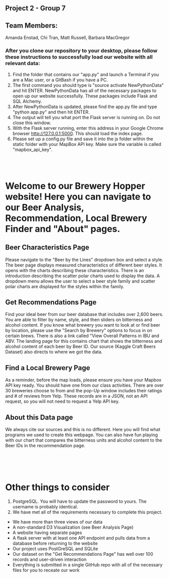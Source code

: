 ## Project 2 - Group 7</br>

## Team Members: 
Amanda Enstad, Chi Tran, Matt Russell, Barbara MacGregor

### After you clone our repository to your desktop, please follow these instructions to successfully load our website with all relevant data: </br>
1. Find the folder that contains our "app.py" and launch a Terminal if you are a Mac user, or a GitBash if you have a PC. </br>
2. The first command you should type is "source activate NewPythonData" and hit ENTER. NewPythonData has all of the necessary packages to open up our website successfully. These packages include Flask and SQL Alchemy.</br>
3. After NewPythonData is updated, please find the app.py file and type "python app.py" and then hit ENTER.</br>
4. The output will tell you what port the Flask server is running on. Do not close this window.</br>
5. With the Flask server running, enter this address in your Google Chrome browser http://127.0.0.1:5000. This should load the index page.</br>
6. Please set up a config.py file and save it into the js folder within the static folder with your MapBox API key. Make sure the variable is called "mapbox_api_key". 
<br></br>
<br></br>

# Welcome to our Brewery Hopper website! Here you can navigate to our Beer Analysis, Recommendation, Local Brewery Finder and "About" pages. </br>

## Beer Characteristics Page </br>
Please navigate to the "Beer by the Lines" dropdown box and select a style. The beer page displays measured characteristics of different beer styles. It opens with the charts describing these characteristics. There is an introduction describing the scatter polar charts used to display the data. A dropdown menu allows the user to select a beer style family and scatter polar charts are displayed for the styles within the family.</br>

## Get Recommendations Page </br>
Find your ideal beer from our beer database that includes over 2,600 beers. You are able to filter by name, style, and then sliders on bitterness and alcohol content. If you know what brewery you want to look at or find beer by location, please use the "Search by Brewery" options to focus in on certain brews. There is also a link called "View Overall Patterns in IBU and ABV. The landing page for this contains chart that shows the bitterness and alcohol content of each beer by Beer ID. Our source (Kaggle Craft Beers Dataset) also directs to where we got the data.</br>

## Find a Local Brewery Page </br>
As a reminder, before the map loads, please ensure you have your Mapbox API key ready. You should have one from our class activities. There are over 30 breweries choose to from and the pop-Up window includes their ratings and # of reviews from Yelp. These records are in a JSON, not an API request, so you will not need to request a Yelp API key.  </br>

## About this Data page </br>
We always cite our sources and this is no different. Here you will find what programs we used to create this webpage. You can also have fun playing with our chart that compares the bitterness units and alcohol content to the Beer IDs in the recommendation page.  </br>
<br></br>
<br></br>
# Other things to consider </br>
1. PostgreSQL. You will have to update the password to yours. The username is probably identical. </br>
2. We have met all of the requirements necessary to complete this project. </br>
<ul> 
<li>We have more than three views of our data</li>
<li>A non-standard D3 Visualization (see Beer Analysis Page)</li>
<li>A website having separate pages</li>
<li>A flask server with at least one API endpoint and pulls data from a database before returning to the website</li>
<li>Our project uses PostGreSQL and SQLite</li>
<li>Our dataset on the "Get Recommendations Page" has well over 100 records and user-driven interaction</li>
<li>Everything is submitted in a single GitHub repo with all of the necessary files for you to receate our work</li>
</ul>